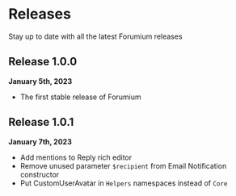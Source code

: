 # Releases

Stay up to date with all the latest Forumium releases

## Release 1.0.0

**January 5th, 2023**
- The first stable release of Forumium

## Release 1.0.1

**January 7th, 2023**
- Add mentions to Reply rich editor
- Remove unused parameter `$recipient` from Email Notification constructor
- Put CustomUserAvatar in `Helpers` namespaces instead of `Core`